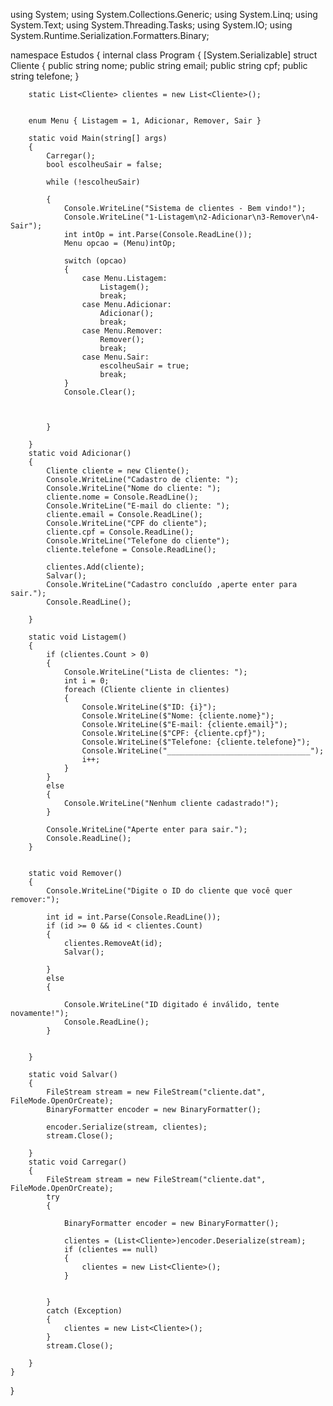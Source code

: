 using System;
using System.Collections.Generic;
using System.Linq;
using System.Text;
using System.Threading.Tasks;
using System.IO;
using System.Runtime.Serialization.Formatters.Binary;


namespace Estudos
{
    internal class Program
    {
        [System.Serializable]
        struct Cliente
        {
            public string nome;
            public string email;
            public string cpf;
            public string telefone;
        }

        static List<Cliente> clientes = new List<Cliente>();


        enum Menu { Listagem = 1, Adicionar, Remover, Sair }

        static void Main(string[] args)
        {
            Carregar();
            bool escolheuSair = false;

            while (!escolheuSair)

            {
                Console.WriteLine("Sistema de clientes - Bem vindo!");
                Console.WriteLine("1-Listagem\n2-Adicionar\n3-Remover\n4-Sair");
                int intOp = int.Parse(Console.ReadLine());
                Menu opcao = (Menu)intOp;

                switch (opcao)
                {
                    case Menu.Listagem:
                        Listagem();
                        break;
                    case Menu.Adicionar:
                        Adicionar();
                        break;
                    case Menu.Remover:
                        Remover();
                        break;
                    case Menu.Sair:
                        escolheuSair = true;
                        break;
                }
                Console.Clear();



            }

        }
        static void Adicionar()
        {
            Cliente cliente = new Cliente();
            Console.WriteLine("Cadastro de cliente: ");
            Console.WriteLine("Nome do cliente: ");
            cliente.nome = Console.ReadLine();
            Console.WriteLine("E-mail do cliente: ");
            cliente.email = Console.ReadLine();
            Console.WriteLine("CPF do cliente");
            cliente.cpf = Console.ReadLine();
            Console.WriteLine("Telefone do cliente");
            cliente.telefone = Console.ReadLine();

            clientes.Add(cliente);
            Salvar();
            Console.WriteLine("Cadastro concluído ,aperte enter para sair.");
            Console.ReadLine();

        }

        static void Listagem()
        {
            if (clientes.Count > 0)
            {
                Console.WriteLine("Lista de clientes: ");
                int i = 0;
                foreach (Cliente cliente in clientes)
                {
                    Console.WriteLine($"ID: {i}");
                    Console.WriteLine($"Nome: {cliente.nome}");
                    Console.WriteLine($"E-mail: {cliente.email}");
                    Console.WriteLine($"CPF: {cliente.cpf}");
                    Console.WriteLine($"Telefone: {cliente.telefone}");
                    Console.WriteLine("________________________________");
                    i++;
                }
            }
            else
            {
                Console.WriteLine("Nenhum cliente cadastrado!");
            }

            Console.WriteLine("Aperte enter para sair.");
            Console.ReadLine();
        }


        static void Remover()
        {
            Console.WriteLine("Digite o ID do cliente que você quer remover:");

            int id = int.Parse(Console.ReadLine());
            if (id >= 0 && id < clientes.Count)
            {
                clientes.RemoveAt(id);
                Salvar();

            }
            else
            {

                Console.WriteLine("ID digitado é inválido, tente novamente!");
                Console.ReadLine();
            }


        }

        static void Salvar()
        {
            FileStream stream = new FileStream("cliente.dat", FileMode.OpenOrCreate);
            BinaryFormatter encoder = new BinaryFormatter();

            encoder.Serialize(stream, clientes);
            stream.Close();

        }
        static void Carregar()
        {
            FileStream stream = new FileStream("cliente.dat", FileMode.OpenOrCreate);
            try
            {

                BinaryFormatter encoder = new BinaryFormatter();

                clientes = (List<Cliente>)encoder.Deserialize(stream);
                if (clientes == null)
                {
                    clientes = new List<Cliente>();
                }


            }
            catch (Exception)
            {
                clientes = new List<Cliente>();
            }
            stream.Close();

        }
    }
}
